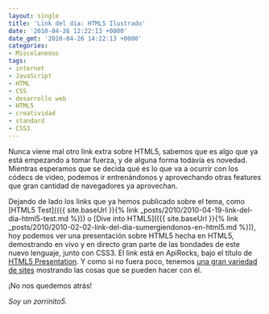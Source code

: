 ```yaml
---
layout: single
title: 'Link del día: HTML5 Ilustrado'
date: '2010-04-26 12:22:13 +0000'
date_gmt: '2010-04-26 14:22:13 +0000'
categories:
- Miscelaneous
tags:
- internet
- JavaScript
- HTML
- CSS
- desarrollo web
- HTML5
- creatividad
- standard
- CSS3
---
```


Nunca viene mal otro link extra sobre HTML5, sabemos que es algo que ya está empezando a tomar fuerza, y de alguna forma todavía es novedad. Mientras esperamos que se decida qué es lo que va a ocurrir con los códecs de video, podemos ir entrenándonos y aprovechando otras features que gran cantidad de navegadores ya aprovechan.

Dejando de lado los links que ya hemos publicado sobre el tema, como [HTML5 Test](({{ site.baseUrl }}{% link _posts/2010/2010-04-19-link-del-dia-html5-test.md %})) o [Dive into HTML5](({{ site.baseUrl }}{% link _posts/2010/2010-02-02-link-del-dia-sumergiendonos-en-html5.md %})), hoy podemos ver una presentación sobre HTML5 hecha en HTML5, demostrando en vivo y en directo gran parte de las bondades de este nuevo lenguaje, junto con CSS3. El link está en ApiRocks, bajo el título de [HTML5 Presentation](http://apirocks.com/html5/html5.html). Y como si no fuera poco, tenemos [una gran variedad de sites](http://devsnippets.com/article/designing-with-html5-css3.html) mostrando las cosas que se pueden hacer con él.

¡No nos quedemos atrás!

_Soy un zorrinito5._
